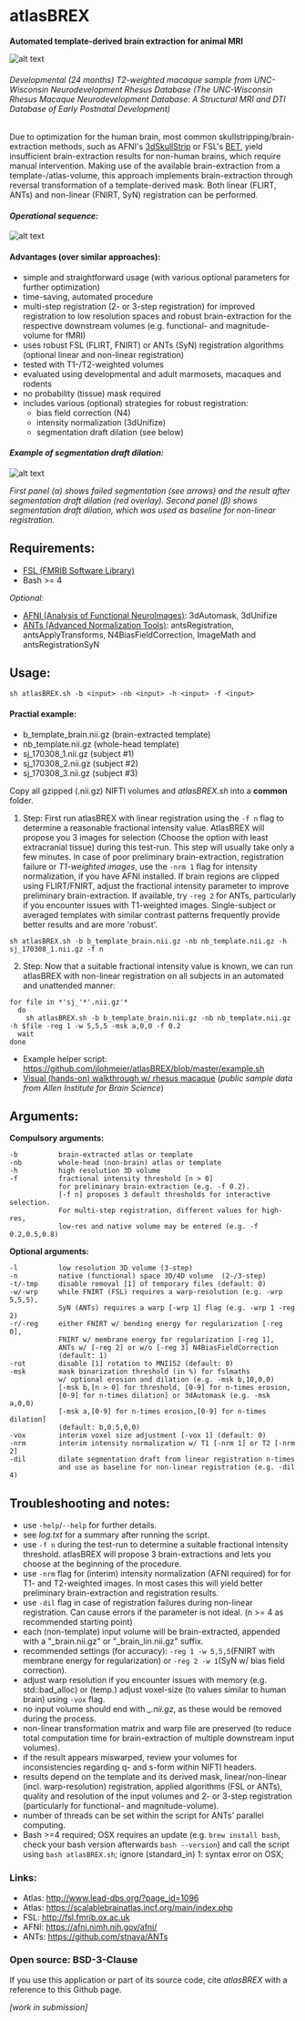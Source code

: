 # atlasBREX
**Automated template-derived brain extraction for animal MRI**

![alt text](http://www.blog.jlohmeier.de/wp-content/uploads/2017/03/animation_34.gif "Sample")
###### *Developmental (24 months) T2-weighted macaque sample from UNC-Wisconsin Neurodevelopment Rhesus Database (The UNC-Wisconsin Rhesus Macaque Neurodevelopment Database: A Structural MRI and DTI Database of Early Postnatal Development)*

Due to optimization for the human brain, most common skullstripping/brain-extraction methods, such as AFNI's [3dSkullStrip](https://afni.nimh.nih.gov/pub/dist/doc/program_help/3dSkullStrip.html) or FSL's [BET](https://fsl.fmrib.ox.ac.uk/fsl/fslwiki/BET),  yield insufficient brain-extraction results for non-human brains, which require manual intervention. Making use of the available brain-extraction from a template-/atlas-volume, this approach implements brain-extraction through reversal transformation of a template-derived mask. Both linear (FLIRT, ANTs) and non-linear (FNIRT, SyN) registration can be performed.

#### _Operational sequence:_
![alt text](http://www.blog.jlohmeier.de/wp-content/uploads/2017/03/ABX_workflow.jpg "atlasBREX workflow")

#### Advantages (over similar approaches):
- simple and straightforward usage (with various optional parameters for further optimization)
- time-saving, automated procedure
- multi-step registration (2- or 3-step registration) for improved registration to low resolution spaces and robust brain-extraction for the respective downstream volumes (e.g. functional- and magnitude-volume for fMRI)
- uses robust FSL (FLIRT, FNIRT) or ANTs (SyN) registration algorithms (optional linear and non-linear registration)
- tested with T1-/T2-weighted volumes
- evaluated using developmental and adult marmosets, macaques and rodents
- no probability (tissue) mask required
- includes various (optional) strategies for robust registration: 
  * bias field correction (N4)
  * intensity normalization (3dUnifize)
  * segmentation draft dilation (see below)

#### _Example of segmentation draft dilation:_
![alt text](http://www.blog.jlohmeier.de/wp-content/uploads/2017/03/segm_draft.jpg "Sementation draft dilation")

*First panel (α) shows failed segmentation (see arrows) and the result after segmentation draft dilation (red overlay). Second panel (β) shows segmentation draft dilation, which was used as baseline for non-linear registration.*

## Requirements:
- [FSL (FMRIB Software Library)](https://fsl.fmrib.ox.ac.uk/fsl/fslwiki)
- Bash >= 4

*Optional:*
- [AFNI (Analysis of Functional NeuroImages)](https://afni.nimh.nih.gov/afni/): 3dAutomask, 3dUnifize
- [ANTs (Advanced Normalization Tools)](https://github.com/stnava/ANTs): antsRegistration, antsApplyTransforms, N4BiasFieldCorrection, ImageMath and antsRegistrationSyN

## Usage:

```
sh atlasBREX.sh -b <input> -nb <input> -h <input> -f <input>
```

#### Practial example:

- b_template_brain.nii.gz (brain-extracted template)
- nb_template.nii.gz (whole-head template)
- sj_170308_1.nii.gz (subject #1)
- sj_170308_2.nii.gz (subject #2)
- sj_170308_3.nii.gz (subject #3)

Copy all gzipped (.nii.gz) NIFTI volumes and *atlasBREX.sh* into a **common** folder.

1. Step: First run atlasBREX with linear registration using the `-f n` flag to determine a reasonable fractional intensity value. AtlasBREX will propose you 3 images for selection (Choose the option with least extracranial tissue) during this test-run. This step will usually take only a few minutes. In case of poor preliminary brain-extraction, registration failure or *T1-weighted images*, use the `-nrm 1` flag for intensity normalization, if you have AFNI installed. If brain regions are clipped using FLIRT/FNIRT, adjust the fractional intensity parameter to improve preliminary brain-extraction. If available, try `-reg 2` for ANTs, particularly if you encounter issues with T1-weighted images. Single-subject or averaged templates with similar contrast patterns frequently provide better results and are more 'robust'.

```
sh atlasBREX.sh -b b_template_brain.nii.gz -nb nb_template.nii.gz -h sj_170308_1.nii.gz -f n
```

2. Step: Now that a suitable fractional intensity value is known, we can run atlasBREX with non-linear registration on all subjects in an automated and unattended manner:

```
for file in *'sj_'*'.nii.gz'*
  do
    sh atlasBREX.sh -b b_template_brain.nii.gz -nb nb_template.nii.gz -h $file -reg 1 -w 5,5,5 -msk a,0,0 -f 0.2
  wait
done
```

- Example helper script: https://github.com/jlohmeier/atlasBREX/blob/master/example.sh
- [Visual (hands-on) walkthrough w/ rhesus macaque](http://www.blog.jlohmeier.de/wp-content/uploads/2017/03/visual_walkthrough.jpg) (*public sample data from Allen Institute for Brain Science*)

## Arguments:

**Compulsory arguments:**

    -b          brain-extracted atlas or template
    -nb         whole-head (non-brain) atlas or template
    -h          high resolution 3D volume
    -f          fractional intensity threshold [n > 0] 
                for preliminary brain-extraction (e.g. -f 0.2).
                [-f n] proposes 3 default thresholds for interactive selection. 
                For multi-step registration, different values for high-res, 
                low-res and native volume may be entered (e.g. -f 0.2,0.5,0.8)

**Optional arguments:**

    -l          low resolution 3D volume (3-step)
    -n          native (functional) space 3D/4D volume  (2-/3-step)
    -t/-tmp     disable removal [1] of temporary files (default: 0) 
    -w/-wrp     while FNIRT (FSL) requires a warp-resolution (e.g. -wrp 5,5,5),
                SyN (ANTs) requires a warp [-wrp 1] flag (e.g. -wrp 1 -reg 2)
    -r/-reg     either FNIRT w/ bending energy for regularization [-reg 0], 
                FNIRT w/ membrane energy for regularization [-reg 1], 
                ANTs w/ [-reg 2] or w/o [-reg 3] N4BiasFieldCorrection 
                (default: 1) 
    -rot        disable [1] rotation to MNI152 (default: 0) 
    -msk        mask binarization threshold (in %) for fslmaths 
                w/ optional erosion and dilation (e.g. -msk b,10,0,0)
                [-msk b,[n > 0] for threshold, [0-9] for n-times erosion,
                [0-9] for n-times dilation] or 3dAutomask (e.g. -msk a,0,0) 
                [-msk a,[0-9] for n-times erosion,[0-9] for n-times dilation]  
                (default: b,0.5,0,0)
    -vox        interim voxel size adjustment [-vox 1] (default: 0)
    -nrm        interim intensity normalization w/ T1 [-nrm 1] or T2 [-nrm 2]
    -dil        dilate segmentation draft from linear registration n-times 
                and use as baseline for non-linear registration (e.g. -dil 4)

## Troubleshooting and notes:
- use `-help`/`--help` for further details.
- see *log.txt* for a summary after running the script.
- use `-f n` during the test-run to determine a suitable fractional intensity threshold. atlasBREX will propose 3 brain-extractions and lets you choose at the beginning of the procedure.
- use `-nrm` flag for (interim) intensity normalization (AFNI required) for for T1- and T2-weighted images. In most cases this will yield better preliminary brain-extraction and registration results.
- use `-dil` flag in case of registration failures during non-linear registration. Can cause errors if the parameter is not ideal. (n >= 4 as recommended starting point)
- each (non-template) input volume will be brain-extracted, appended with a "_brain.nii.gz" or "_brain_lin.nii.gz" suffix.
- recommended settings (for accuracy): `-reg 1 -w 5,5,5`(FNIRT with membrane energy for regularization) or `-reg 2 -w 1`(SyN w/ bias field correction).
- adjust warp resolution if you encounter issues with memory (e.g. std::bad_alloc) or (temp.) adjust voxel-size (to values similar to  human brain) using `-vox` flag.
- no input volume should end with *_.nii.gz*, as these would be removed during the process.
- non-linear transformation matrix and warp file are preserved (to reduce total computation time for brain-extraction of multiple downstream input volumes).
- if the result appears miswarped, review your volumes for inconsistencies regarding q- and s-form within NIFTI headers.
- results depend on the template and its derived mask, linear/non-linear (incl. warp-resolution) registration, applied algorithms (FSL or ANTs), quality and resolution of the input volumes and 2- or 3-step registration (particularly for functional- and magnitude-volume).
- number of threads can be set within the script for ANTs' parallel computing.
- Bash >=4 required; OSX requires an update (e.g. `brew install bash`, check your bash version afterwards `bash --version`) and call the script using `bash atlasBREX.sh`; ignore (standard_in) 1: syntax error on OSX;

### Links:
- Atlas: http://www.lead-dbs.org/?page_id=1096
- Atlas: https://scalablebrainatlas.incf.org/main/index.php
- FSL: http://fsl.fmrib.ox.ac.uk
- AFNI: https://afni.nimh.nih.gov/afni/
- ANTs: https://github.com/stnava/ANTs

### Open source: BSD-3-Clause
If you use this application or part of its source code, cite *atlasBREX* with a reference to this Github page.

*[work in submission]*
